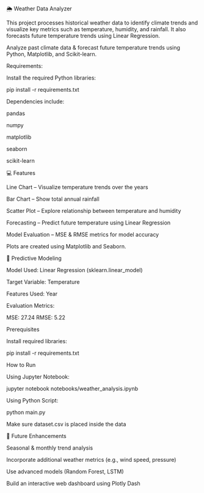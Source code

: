 🌦️ Weather Data Analyzer

This project processes historical weather data to identify climate trends and visualize key metrics such as temperature, humidity, and rainfall. It also forecasts future temperature trends using Linear Regression.

 Analyze past climate data & forecast future temperature trends using Python, Matplotlib, and Scikit-learn.
 
 Requirements:
 
Install the required Python libraries:

pip install -r requirements.txt

Dependencies include:

pandas

numpy

matplotlib

seaborn

scikit-learn

💻 Features

 Line Chart – Visualize temperature trends over the years

 Bar Chart – Show total annual rainfall

 Scatter Plot – Explore relationship between temperature and humidity

 Forecasting – Predict future temperature using Linear Regression

 Model Evaluation – MSE & RMSE metrics for model accuracy

Plots are created using Matplotlib and Seaborn.

🧠 Predictive Modeling

Model Used: Linear Regression (sklearn.linear_model)

Target Variable: Temperature

Features Used: Year

Evaluation Metrics:

MSE: 27.24
RMSE: 5.22

Prerequisites

Install required libraries:

pip install -r requirements.txt

How to Run

Using Jupyter Notebook:

jupyter notebook notebooks/weather_analysis.ipynb

Using Python Script:

python main.py

Make sure dataset.csv is placed inside the data

🧩 Future Enhancements

Seasonal & monthly trend analysis

Incorporate additional weather metrics (e.g., wind speed, pressure)

Use advanced models (Random Forest, LSTM)

Build an interactive web dashboard using Plotly Dash 
